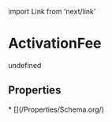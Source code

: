 import Link from 'next/link'
# ActivationFee

undefined

## Properties

<Grid>
* [](/Properties/Schema.org/)

</Grid>

